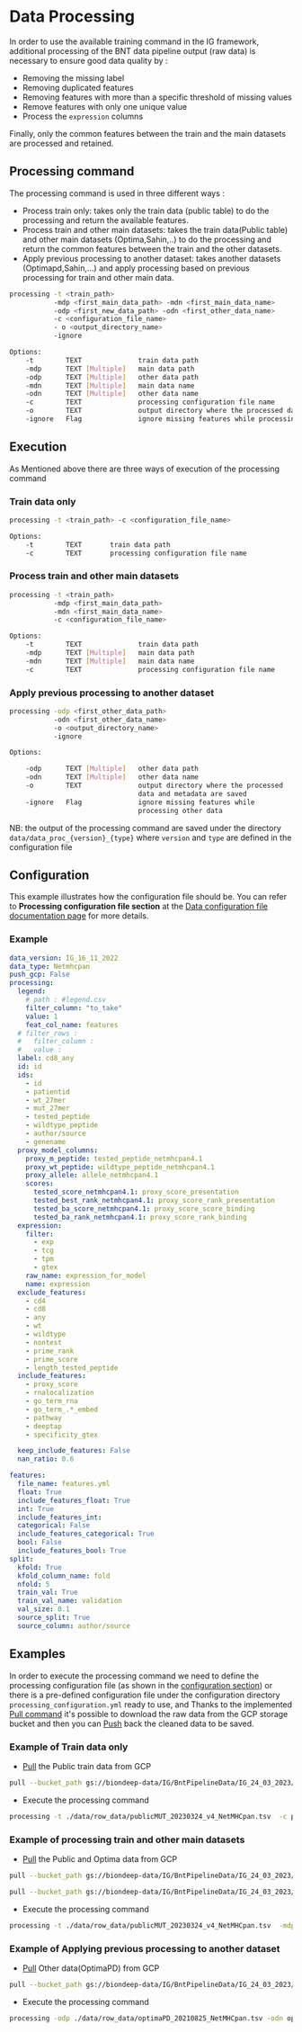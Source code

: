 # Data Processing

In order to use the available training command in the IG framework, additional processing of the BNT data pipeline output (raw data) is necessary to ensure good data quality by :

* Removing the missing label
* Removing duplicated features
* Removing features with more than a specific threshold of missing values
* Remove features with only one unique value
* Process the `expression` columns

Finally, only the common features between the train and the main datasets are processed and retained.

## Processing command

The processing command is used in three different ways :

* Process train only: takes only the train data (public table) to do the processing and  return  the available features.
* Process train and other main datasets: takes the train data(Public table) and other main datasets  (Optima,Sahin,..) to do the processing and return the common features between the train and the other datasets.
* Apply previous processing  to another dataset: takes another datasets (Optimapd,Sahin,...) and apply processing based on previous  processing for train and other main data.

```bash
processing -t <train_path>
           -mdp <first_main_data_path> -mdn <first_main_data_name>
           -odp <first_new_data_path> -odn <first_other_data_name>
           -c <configuration_file_name>
           - o <output_directory_name>
           -ignore
```

```bash
Options:
    -t        TEXT              train data path
    -mdp      TEXT [Multiple]   main data path
    -odp      TEXT [Multiple]   other data path
    -mdn      TEXT [Multiple]   main data name
    -odn      TEXT [Multiple]   other data name
    -c        TEXT              processing configuration file name
    -o        TEXT              output directory where the processed data and metadata are saved
    -ignore   Flag              ignore missing features while processing other data
```

## Execution

 As Mentioned above there are three ways of execution of the processing command

### Train data only

```bash
processing -t <train_path> -c <configuration_file_name>
```

```bash
Options:
    -t        TEXT       train data path
    -c        TEXT       processing configuration file name

```

### Process train and other main datasets

```bash
processing -t <train_path>
           -mdp <first_main_data_path>
           -mdn <first_main_data_name>
           -c <configuration_file_name>
```

```bash
Options:
    -t        TEXT              train data path
    -mdp      TEXT [Multiple]   main data path
    -mdn      TEXT [Multiple]   main data name
    -c        TEXT              processing configuration file name
```

### Apply previous processing to another dataset

```bash
processing -odp <first_other_data_path>
           -odn <first_other_data_name>
           -o <output_directory_name>
           -ignore
```

```bash
Options:

    -odp      TEXT [Multiple]   other data path
    -odn      TEXT [Multiple]   other data name
    -o        TEXT              output directory where the processed
                                data and metadata are saved
    -ignore   Flag              ignore missing features while
                                processing other data
```

NB: the output of the processing command are saved under the directory `data/data_proc_{version}_{type}` where `version`  and `type` are defined in the configuration file

## Configuration

This example illustrates how the configuration file should be. You can refer to **Processing configuration file section** at the [Data configuration file documentation page](data_configuration.md#preprocessing) for more details.

### Example

```yml
data_version: IG_16_11_2022
data_type: Netmhcpan
push_gcp: False
processing:
  legend:
    # path : #legend.csv
    filter_column: "to_take"
    value: 1
    feat_col_name: features
  # filter_rows :
  #   filter_column :
  #   value :
  label: cd8_any
  id: id
  ids:
    - id
    - patientid
    - wt_27mer
    - mut_27mer
    - tested_peptide
    - wildtype_peptide
    - author/source
    - genename
  proxy_model_columns:
    proxy_m_peptide: tested_peptide_netmhcpan4.1
    proxy_wt_peptide: wildtype_peptide_netmhcpan4.1
    proxy_allele: allele_netmhcpan4.1
    scores:
      tested_score_netmhcpan4.1: proxy_score_presentation
      tested_best_rank_netmhcpan4.1: proxy_score_rank_presentation
      tested_ba_score_netmhcpan4.1: proxy_score_score_binding
      tested_ba_rank_netmhcpan4.1: proxy_score_rank_binding
  expression:
    filter:
      - exp
      - tcg
      - tpm
      - gtex
    raw_name: expression_for_model
    name: expression
  exclude_features:
    - cd4
    - cd8
    - any
    - wt
    - wildtype
    - nontest
    - prime_rank
    - prime_score
    - length_tested_peptide
  include_features:
    - proxy_score
    - rnalocalization
    - go_term_rna
    - go_term_.*_embed
    - pathway
    - deeptap
    - specificity_gtex

  keep_include_features: False
  nan_ratio: 0.6

features:
  file_name: features.yml
  float: True
  include_features_float: True
  int: True
  include_features_int:
  categorical: False
  include_features_categorical: True
  bool: False
  include_features_bool: True
split:
  kfold: True
  kfold_column_name: fold
  nfold: 5
  train_val: True
  train_val_name: validation
  val_size: 0.1
  source_split: True
  source_column: author/source

```

## Examples

In order to execute the processing command we need to define the processing configuration file (as shown in the [configuration section](#configuration)) or there is a pre-defined configuration file under the configuration directory `processing_configuration.yml` ready to use, and Thanks to the implemented [Pull command](push_pull.md#docker-pull-command) it's possible to download the raw data from the GCP storage bucket and then you can [Push](push_pull.md#docker-push-command) back the cleaned data to be saved.

### Example of Train data only

* [Pull](push_pull.md#docker-pull-command) the Public train data from GCP

```bash
pull --bucket_path gs://biondeep-data/IG/BntPipelineData/IG_24_03_2023/Processing/raw_data/NetMHCpan/publicMUT_20230324_v4_NetMHCpan.tsv --local_path data/row_data
```

* Execute the processing command

```bash
processing -t ./data/row_data/publicMUT_20230324_v4_NetMHCpan.tsv  -c processing_configuration.yml
```

### Example of processing train and other main datasets

* [Pull](push_pull.md#docker-pull-command) the Public and Optima data from GCP

```bash
pull --bucket_path gs://biondeep-data/IG/BntPipelineData/IG_24_03_2023/Processing/raw_data/NetMHCpan/publicMUT_20230324_v4_NetMHCpan.tsv --local_path data/row_data
```

```bash
pull --bucket_path gs://biondeep-data/IG/BntPipelineData/IG_24_03_2023/Processing/raw_data/NetMHCpan/optima_20210831_NetMHCpan.tsv --local_path data/row_data
```

* Execute the processing command

```bash
processing -t ./data/row_data/publicMUT_20230324_v4_NetMHCpan.tsv  -mdp ./data/row_data/optima_20210831_NetMHCpan.tsv -mdn optima  -c processing_configuration.yml
```

### Example of Applying previous processing to another dataset

* [Pull](push_pull.md#docker-pull-command) Other data(OptimaPD) from GCP

```bash
pull --bucket_path gs://biondeep-data/IG/BntPipelineData/IG_24_03_2023/Processing/raw_data/NetMHCpan/optimaPD_20210825_NetMHCpan.tsv --local_path data/row_data
```

* Execute the processing command

```bash
processing -odp ./data/row_data/optimaPD_20210825_NetMHCpan.tsv -odn optimaPD -o proc_data_IG_16_11_2022_Netmhcpan
```
